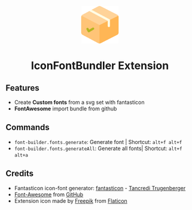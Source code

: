 <p align="center">
<img src="icon.png" width="100" />
<h1 align="center">IconFontBundler Extension</h1>
</p>


## Features

- Create **Custom fonts** from a svg set with fantasticon
- **FontAwesome** import bundle from github

## Commands

- `font-builder.fonts.generate`: Generate font | Shortcut: `alt+f alt+f`
- `font-builder.fonts.generateAll`: Generate all fonts| Shortcut: `alt+f alt+a`

## Credits

- Fantasticon icon-font generator: [fantasticon](https://github.com/tancredi/fantasticon) - [Tancredi Trugenberger](https://github.com/tancredi)
- [Font-Awesome](https://fontawesome.com/) from [GitHub](https://github.com/FortAwesome/Font-Awesome)
- Extension icon made by [Freepik](https://www.freepik.com) from [Flaticon](https://www.flaticon.com)